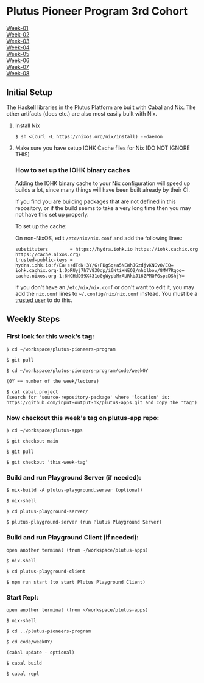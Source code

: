 # Plutus Pioneer Program 3rd Cohort

[Week-01](lectures/week01/) \
[Week-02](lectures/week02/) \
[Week-03](lectures/week03/) \
[Week-04](lectures/week04/) \
[Week-05](lectures/week05/) \
[Week-06](lectures/week06/) \
[Week-07](lectures/week07/) \
[Week-08](lectures/week08/) 


## Initial Setup

The Haskell libraries in the Plutus Platform are built with Cabal and Nix. The other artifacts (docs etc.) are also most easily built with Nix.

1. Install [Nix](https://nixos.org/nix/)

    ``$ sh <(curl -L https://nixos.org/nix/install) --daemon``

2. Make sure you have setup IOHK Cache files for Nix (DO NOT IGNORE THIS)

    ### How to set up the IOHK binary caches

    Adding the IOHK binary cache to your Nix configuration will speed up
    builds a lot, since many things will have been built already by their CI.

    If you find you are building packages that are not defined in this
    repository, or if the build seems to take a very long time then you may
    not have this set up properly.

    To set up the cache:

    On non-NixOS, edit `/etc/nix/nix.conf` and add the following lines:

    ```
    substituters        = https://hydra.iohk.io https://iohk.cachix.org https://cache.nixos.org/
    trusted-public-keys = hydra.iohk.io:f/Ea+s+dFdN+3Y/G+FDgSq+a5NEWhJGzdjvKNGv0/EQ= iohk.cachix.org-1:DpRUyj7h7V830dp/i6Nti+NEO2/nhblbov/8MW7Rqoo= cache.nixos.org-1:6NCHdD59X431o0gWypbMrAURkbJ16ZPMQFGspcDShjY=
    ```

    If you don't have an `/etc/nix/nix.conf` or don't want to edit it, you may add the `nix.conf` lines to `~/.config/nix/nix.conf` instead.
    You must be a [trusted user](https://nixos.org/nix/manual/#ssec-multi-user) to do this.


## Weekly Steps

### First look for this week's tag:

```
$ cd ~/workspace/plutus-pioneers-program

$ git pull

$ cd ~/workspace/plutus-pioneers-program/code/week0Y

(0Y == number of the week/lecture)

$ cat cabal.project 
(search for 'source-repository-package' where 'location' is: https://github.com/input-output-hk/plutus-apps.git and copy the 'tag')
```

### Now checkout this week's tag on plutus-app repo:

```
$ cd ~/workspace/plutus-apps

$ git checkout main

$ git pull

$ git checkout 'this-week-tag'
```

### Build and run Playground Server (if needed):

```
$ nix-build -A plutus-playground.server (optional)

$ nix-shell

$ cd plutus-playground-server/

$ plutus-playground-server (run Plutus Playground Server)
```

### Build and run Playground Client (if needed):

```
open another terminal (from ~/workspace/plutus-apps)

$ nix-shell

$ cd plutus-playground-client

$ npm run start (to start Plutus Playground Client)
```


### Start Repl:

```
open another terminal (from ~/workspace/plutus-apps)

$ nix-shell

$ cd ../plutus-pioneers-program

$ cd code/week0Y/

(cabal update - optional)

$ cabal build

$ cabal repl
```